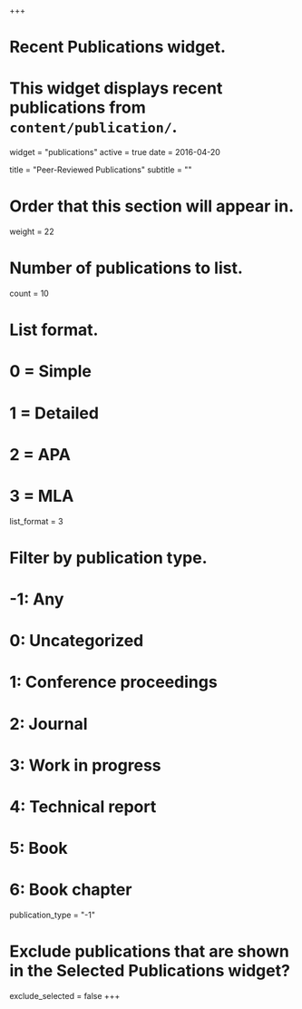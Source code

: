 +++
# Recent Publications widget.
# This widget displays recent publications from `content/publication/`.
widget = "publications"
active = true
date = 2016-04-20

title = "Peer-Reviewed Publications"
subtitle = ""

# Order that this section will appear in.
weight = 22

# Number of publications to list.
count = 10

# List format.
#   0 = Simple
#   1 = Detailed
#   2 = APA
#   3 = MLA
list_format = 3

# Filter by publication type.
# -1: Any
#  0: Uncategorized
#  1: Conference proceedings
#  2: Journal
#  3: Work in progress
#  4: Technical report
#  5: Book
#  6: Book chapter
publication_type = "-1"

# Exclude publications that are shown in the Selected Publications widget?
exclude_selected = false
+++

